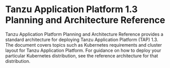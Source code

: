 # Tanzu Application Platform 1.3 Planning and Architecture Reference

Tanzu Application Platform Planning and Architecture Reference provides a standard architecture for deploying Tanzu Application Platform (TAP) 1.3. The document covers topics such as Kubernetes requirements and cluster layout for Tanzu Application Platform. For guidance on how to deploy your particular Kubernetes distribution, see the reference architecture for that distribution.
